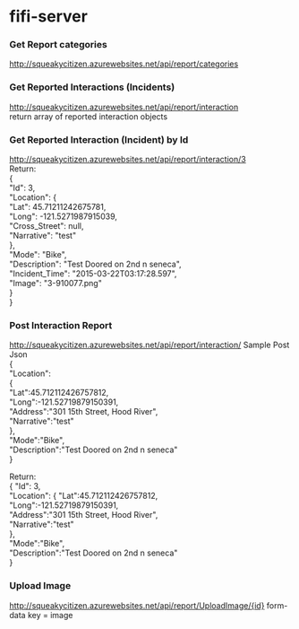# fifi-server

### Get Report categories  
http://squeakycitizen.azurewebsites.net/api/report/categories  

### Get Reported Interactions (Incidents)  
http://squeakycitizen.azurewebsites.net/api/report/interaction  
return array of reported interaction objects  

### Get Reported Interaction (Incident) by Id
http://squeakycitizen.azurewebsites.net/api/report/interaction/3  
Return:  
{  
"Id": 3,  
"Location": {  
"Lat": 45.71211242675781,  
"Long": -121.5271987915039,  
"Cross_Street": null,  
"Narrative": "test"  
},  
"Mode": "Bike",  
"Description": "Test Doored on 2nd n seneca",  
"Incident_Time": "2015-03-22T03:17:28.597",  
"Image": "3-910077.png"  
}  
}

### Post Interaction Report
http://squeakycitizen.azurewebsites.net/api/report/interaction/
Sample Post Json  
{  
    "Location":  
        {  
            "Lat":45.712112426757812,  
            "Long":-121.52719879150391,  
            "Address":"301 15th Street, Hood River",  
            "Narrative":"test"  
        },  
    "Mode":"Bike",  
    "Description":"Test Doored on 2nd n seneca"  
}

Return:  
{
    "Id": 3,  
    "Location":
        {
            "Lat":45.712112426757812,  
            "Long":-121.52719879150391,  
            "Address":"301 15th Street, Hood River",  
            "Narrative":"test"  
        },  
    "Mode":"Bike",  
    "Description":"Test Doored on 2nd n seneca"  
}


### Upload Image
http://squeakycitizen.azurewebsites.net/api/report/UploadImage/{id}
form-data key = image
